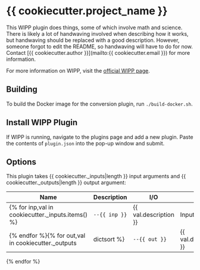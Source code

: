 # {{ cookiecutter.project_name }}

This WIPP plugin does things, some of which involve math and science. There is
likely a lot of handwaving involved when describing how it works, but handwaving
should be replaced with a good description. However, someone forgot to edit the
README, so handwaving will have to do for now. Contact
[{{ cookiecutter.author }}](mailto:{{ cookiecutter.email }}) for more
information.

For more information on WIPP, visit the
[official WIPP page](https://isg.nist.gov/deepzoomweb/software/wipp).

## Building

To build the Docker image for the conversion plugin, run
`./build-docker.sh`.

## Install WIPP Plugin

If WIPP is running, navigate to the plugins page and add a new plugin. Paste the
contents of `plugin.json` into the pop-up window and submit.

## Options

This plugin takes {{ cookiecutter._inputs|length }} input arguments and
{{ cookiecutter._outputs|length }} output argument:

| Name          | Description             | I/O    | Type   |
|---------------|-------------------------|--------|--------|
{% for inp,val in cookiecutter._inputs.items() %}| `--{{ inp }}` | {{ val.description }} | Input | {{ val.type }} |
{% endfor %}{% for out,val in cookiecutter._outputs|dictsort %}| `--{{ out }}` | {{ val.description }} | Output | {{ val.type }} |
{% endfor %}
